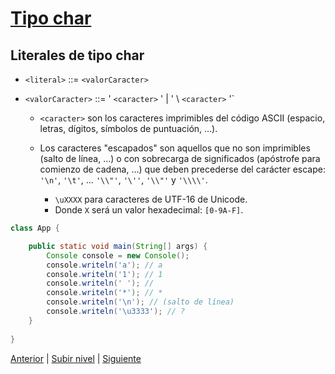 # [Tipo char](../u3charType/README.md)

## Literales de tipo char


- `<literal>` ::= `<valorCaracter>`
- `<valorCaracter>` ::= ' `<caracter>` ' | ' \ `<caracter>` '`

    - `<caracter>` son los caracteres imprimibles del código ASCII (espacio, letras, dígitos, símbolos de puntuación, …​).
    - Los caracteres "escapados" son aquellos que no son imprimibles (salto de línea, …​) o con sobrecarga de significados (apóstrofe para comienzo de cadena, …​) que deben precederse del carácter escape: `'\n'`, `'\t'`, …​ `'\\"'`, `'\''`, `'\\"'` y `'\\\\'`.

        - `\uXXXX` para caracteres de UTF-16 de Unicode.
        - Donde `X` será un valor hexadecimal: `[0-9A-F]`.


```java 
class App {

    public static void main(String[] args) {
        Console console = new Console();
        console.writeln('a'); // a
        console.writeln('1'); // 1
        console.writeln(' '); //  
        console.writeln('*'); // *
        console.writeln('\n'); // (salto de línea)
        console.writeln('\u3333'); // ?
    }
 
}
```

[Anterior](../u3binaryOperators/README.md) | [Subir nivel](../README.md) | [Siguiente](/c4how/u2imperativeProgramming/u1primitiveTypes/u4stringLiterals/README.md)
